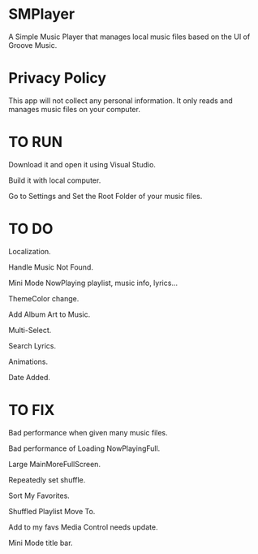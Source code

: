 # SMPlayer
A Simple Music Player that manages local music files based on the UI of Groove Music.

# Privacy Policy
This app will not collect any personal information. It only reads and manages music files on your computer.

# TO RUN
Download it and open it using Visual Studio.

Build it with local computer.

Go to Settings and Set the Root Folder of your music files.

# TO DO
Localization.

Handle Music Not Found.

Mini Mode NowPlaying playlist, music info, lyrics...

ThemeColor change.

Add Album Art to Music.

Multi-Select.

Search Lyrics.

Animations.

Date Added.

# TO FIX
Bad performance when given many music files.

Bad performance of Loading NowPlayingFull.

Large MainMoreFullScreen.

Repeatedly set shuffle.

Sort My Favorites.

Shuffled Playlist Move To.

Add to my favs Media Control needs update.

Mini Mode title bar.